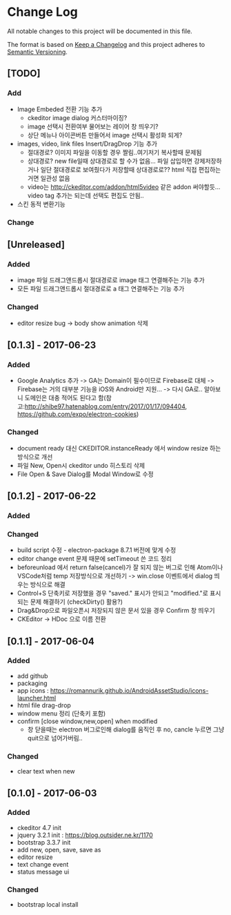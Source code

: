 # Change Log
All notable changes to this project will be documented in this file.

The format is based on [Keep a Changelog](http://keepachangelog.com/)
and this project adheres to [Semantic Versioning](http://semver.org/).

## [TODO]
### Add
- Image Embeded 전환 기능 추가
  - ckeditor image dialog 커스터마이징?
  - image 선택시 전환여부 물어보는 레이어 창 띄우기?
  - 상단 메뉴나 아이콘버튼 만들어서 image 선택시 활성화 되게?
- images, video, link files Insert/DragDrop 기능 추가
  - 절대경로? 이미지 파일을 이동할 경우 짤림..여기저기 복사할때 문제됨
  - 상대경로? new file일때 상대경로로 할 수가 없음... 파일 삽입하면 강제저장하거나 일단 절대경로로 보여줬다가 저장할때 상대경로로?? html 직접 편집하는거면 일관성 없음
  - video는 http://ckeditor.com/addon/html5video 같은 addon 써야할듯... video tag 추가는 되는데 선택도 편집도 안됨..
- 스킨 동적 변환기능

### Change

## [Unreleased]
### Added
- image 파일 드래그앤드롭시 절대경로로 image 태그 연결해주는 기능 추가
- 모든 파일 드래그앤드롭시 절대경로로 a 태그 연결해주는 기능 추가

### Changed
- editor resize bug -> body show animation 삭제

## [0.1.3] - 2017-06-23
### Added
- Google Analytics 추가 -> GA는 Domain이 필수이므로 Firebase로 대체 -> Firebase는 거의 대부분 기능을 iOS와 Android만 지원... -> 다시 GA로.. 알아보니 도메인은 대충 적어도 된다고 함(참고:http://shibe97.hatenablog.com/entry/2017/01/17/094404, https://github.com/expo/electron-cookies)

### Changed
- document ready 대신 CKEDITOR.instanceReady 에서 window resize 하는 방식으로 개선
- 파일 New, Open시 ckeditor undo 히스토리 삭제
- File Open & Save Dialog를 Modal Window로 수정

## [0.1.2] - 2017-06-22
### Added

### Changed
- build script 수정 - electron-package 8.7.1 버전에 맞게 수정
- editor change event 문제 때문에 setTimeout 쓴 코드 정리
- beforeunload 에서 return false(cancel)가 잘 되지 않는 버그로 인해 Atom이나 VSCode처럼 temp 저장방식으로 개선하기 -> win.close 이벤트에서 dialog 띄우는 방식으로 해결
- Control+S 단축키로 저장했을 경우 "saved." 표시가 안되고 "modified."로 표시되는 문제 해결하기 (checkDirty() 활용?)
- Drag&Drop으로 파일오픈시 저장되지 않은 문서 있을 경우 Confirm 창 띄우기
- CKEditor -> HDoc 으로 이름 전환

## [0.1.1] - 2017-06-04
### Added
- add github
- packaging
- app icons : https://romannurik.github.io/AndroidAssetStudio/icons-launcher.html
- html file drag-drop
- window menu 정리 (단축키 포함)
- confirm [close window,new,open] when modified
  - 창 닫을때는 electron 버그로인해 dialog를 움직인 후 no, cancle 누르면 그냥 quit으로 넘어가버림..

### Changed
- clear text when new

## [0.1.0] - 2017-06-03
### Added
- ckeditor 4.7 init
- jquery 3.2.1 init : https://blog.outsider.ne.kr/1170
- bootstrap 3.3.7 init
- add new, open, save, save as
- editor resize
- text change event
- status message ui

### Changed
- bootstrap local install
